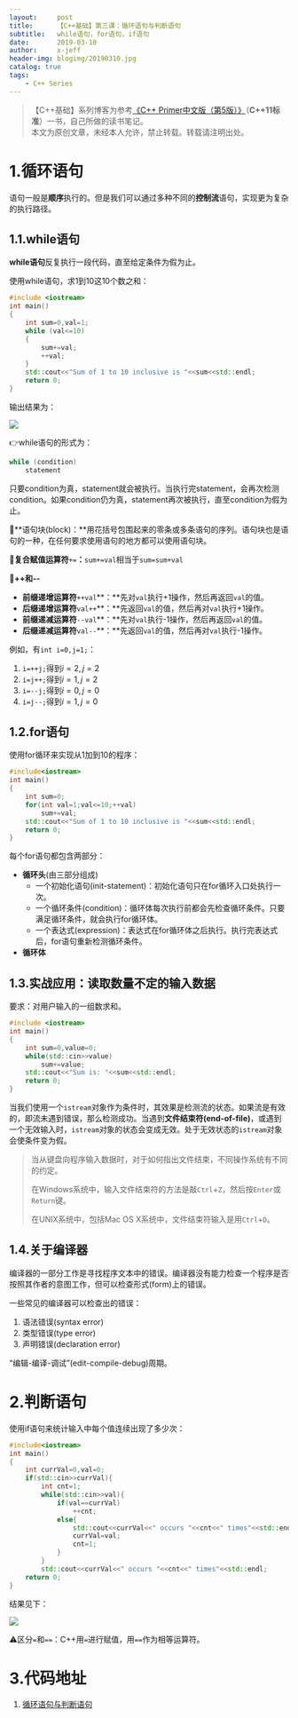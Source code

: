 ```yaml
---
layout:     post
title:      【C++基础】第三课：循环语句与判断语句
subtitle:   while语句，for语句，if语句
date:       2019-03-10
author:     x-jeff
header-img: blogimg/20190310.jpg
catalog: true
tags:
    - C++ Series
---
```

>【C++基础】系列博客为参考[《C++ Primer中文版（第5版）》](https://www.phei.com.cn/module/goods/wssd_content.jsp?bookid=37655)（**C++11标准**）一书，自己所做的读书笔记。  
>本文为原创文章，未经本人允许，禁止转载。转载请注明出处。

# 1.循环语句

语句一般是**顺序**执行的。但是我们可以通过多种不同的**控制流**语句，实现更为复杂的执行路径。

## 1.1.while语句

**while语句**反复执行一段代码，直至给定条件为假为止。

使用while语句，求1到10这10个数之和：

```c++
#include <iostream>
int main()
{
    int sum=0,val=1;
    while (val<=10)
    {
        sum+=val;
        ++val;
    }
    std::cout<<"Sum of 1 to 10 inclusive is "<<sum<<std::endl;
    return 0;
}
```

输出结果为：

![](https://ws2.sinaimg.cn/large/006tKfTcly1g10bsm0i2tj30ce00ujrd.jpg)

👉while语句的形式为：

```c++
while (condition)
	statement
```

只要condition为真，statement就会被执行。当执行完statement，会再次检测condition。如果condition仍为真，statement再次被执行，直至condition为假为止。

🚩**语句块(block)：**用花括号包围起来的零条或多条语句的序列。语句块也是语句的一种，在任何要求使用语句的地方都可以使用语句块。

🚩**复合赋值运算符**`+=`**：**`sum+=val`相当于`sum=sum+val`

🚩**++和--**

* **前缀递增运算符**`++val`**：**先对`val`执行+1操作，然后再返回`val`的值。
* **后缀递增运算符**`val++`**：**先返回`val`的值，然后再对`val`执行+1操作。
* **前缀递减运算符**`--val`**：**先对`val`执行-1操作，然后再返回`val`的值。
* **后缀递减运算符**`val--`**：**先返回`val`的值，然后再对`val`执行-1操作。

例如，有`int i=0,j=1;`：

1. `i=++j;`得到$i=2,j=2$
2. `i=j++;`得到$i=1,j=2$
3. `i=--j;`得到$i=0,j=0$
4. `i=j--;`得到$i=1,j=0$

## 1.2.for语句

使用for循环来实现从1加到10的程序：

```c++
#include<iostream>
int main()
{
	int sum=0;
	for(int val=1;val<=10;++val)
		sum+=val;
	std::cout<<"Sum of 1 to 10 inclusive is "<<sum<<std::endl;
    return 0;
}
```

每个for语句都包含两部分：

* **循环头**(由三部分组成)
	* 一个初始化语句(init-statement)：初始化语句只在for循环入口处执行一次。
	* 一个循环条件(condition)：循环体每次执行前都会先检查循环条件。只要满足循环条件，就会执行for循环体。
	* 一个表达式(expression)：表达式在for循环体之后执行。执行完表达式后，for语句重新检测循环条件。
* **循环体**

## 1.3.实战应用：读取数量不定的输入数据

要求：对用户输入的一组数求和。

```c++
#include <iostream>
int main()
{
	int sum=0,value=0;
	while(std::cin>>value)
		sum+=value;
	std::cout<<"Sum is: "<<sum<<std::endl;
	return 0;
}
```

当我们使用一个`istream`对象作为条件时，其效果是检测流的状态。如果流是有效的，即流未遇到错误，那么检测成功。当遇到**文件结束符(end-of-file)**，或遇到一个无效输入时，`istream`对象的状态会变成无效。处于无效状态的`istream`对象会使条件变为假。

>当从键盘向程序输入数据时，对于如何指出文件结束，不同操作系统有不同的约定。  
>
>
>在Windows系统中，输入文件结束符的方法是敲`Ctrl`+`Z`，然后按`Enter`或`Return`键。  
>
>
>在UNIX系统中，包括Mac OS X系统中，文件结束符输入是用`Ctrl`+`D`。

## 1.4.关于编译器

编译器的一部分工作是寻找程序文本中的错误。编译器没有能力检查一个程序是否按照其作者的意图工作，但可以检查形式(form)上的错误。

一些常见的编译器可以检查出的错误：

1. 语法错误(syntax error)
2. 类型错误(type error)
3. 声明错误(declaration error)

“编辑-编译-调试”(edit-compile-debug)周期。

# 2.判断语句

使用if语句来统计输入中每个值连续出现了多少次：

```c++
#include<iostream>
int main()
{ 
    int currVal=0,val=0;
    if(std::cin>>currVal){
        int cnt=1;
        while(std::cin>>val){
            if(val==currVal)
                ++cnt;
            else{
                std::cout<<currVal<<" occurs "<<cnt<<" times"<<std::endl;
                currVal=val;
                cnt=1;
            }
        }
        std::cout<<currVal<<" occurs "<<cnt<<" times"<<std::endl;
	return 0;
}
```

结果见下：

![](https://ws2.sinaimg.cn/large/006tKfTcly1g12jhofaf6j306s04i0sw.jpg)

⚠️区分`=`和`==`：C++用`=`进行赋值，用`==`作为相等运算符。

# 3.代码地址

1. [循环语句与判断语句](https://github.com/x-jeff/C_Code_Demo/tree/master/Demo3)